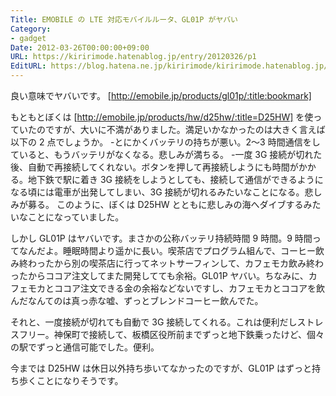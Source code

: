 ```yaml
---
Title: EMOBILE の LTE 対応モバイルルータ、GL01P がヤバい
Category:
- gadget
Date: 2012-03-26T00:00:00+09:00
URL: https://kiririmode.hatenablog.jp/entry/20120326/p1
EditURL: https://blog.hatena.ne.jp/kiririmode/kiririmode.hatenablog.jp/atom/entry/8454420450078210350
---
```


良い意味でヤバいです。
[http://emobile.jp/products/gl01p/:title:bookmark]

もともとぼくは [http://emobile.jp/products/hw/d25hw/:title=D25HW] を使っていたのですが、大いに不満がありました。満足いかなかったのは大きく言えば以下の 2 点でしょうか。
-とにかくバッテリの持ちが悪い。2〜3 時間通信をしていると、もうバッテリがなくなる。悲しみが満ちる。
-一度 3G 接続が切れた後、自動で再接続してくれない。ボタンを押して再接続しようにも時間がかかる。地下鉄で駅に着き 3G 接続をしようとしても、接続して通信ができるようになる頃には電車が出発してしまい、3G 接続が切れるみたいなことになる。悲しみが募る。
このように、ぼくは D25HW とともに悲しみの海へダイブするみたいなことになっていました。

しかし GL01P はヤバいです。まさかの公称バッテリ持続時間 9 時間。9 時間ってなんだよ。睡眠時間より遥かに長い。喫茶店でプログラム組んで、コーヒー飲み終わったから別の喫茶店に行ってネットサーフィンして、カフェモカ飲み終わったからココア注文してまた開発してても余裕。GL01P ヤバい。ちなみに、カフェモカとココア注文できる金の余裕などないですし、カフェモカとココアを飲んだなんてのは真っ赤な嘘、ずっとブレンドコーヒー飲んでた。

それと、一度接続が切れても自動で 3G 接続してくれる。これは便利だしストレスフリー。神保町で接続して、板橋区役所前までずっと地下鉄乗ったけど、個々の駅でずっと通信可能でした。便利。

今までは D25HW は休日以外持ち歩いてなかったのですが、GL01P はずっと持ち歩くことになりそうです。
